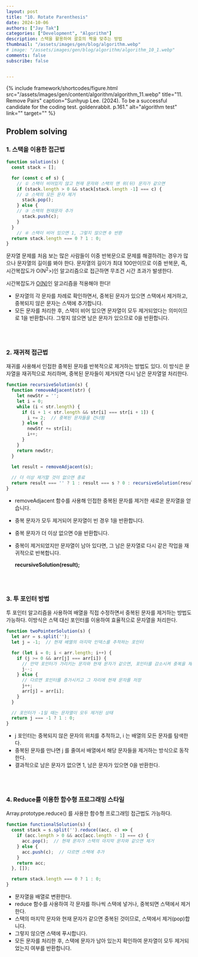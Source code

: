 ```yaml
---
layout: post
title: "10. Rotate Parenthesis"
date: 2024-10-06
authors: ["Jay Tak"]
categories: ["Development", "Algorithm"]
description: 스택을 활용하여 괄호의 짝을 맞추는 방법
thumbnail: "/assets/images/gen/blog/algorithm.webp"
# image: "/assets/images/gen/blog/algorithm/algorithm_10_1.webp"
comments: false
subscribe: false


---
```


{% include framework/shortcodes/figure.html src="/assets/images/gen/content/algorithm/algorithm_11.webp" title="11. Remove Pairs" caption="Sunhyup Lee. (2024). To be a successful candidate for the coding test. goldenrabbit. p.161." alt="algorithm test" link="" target="" %}

## Problem solving 

### 1. 스택을 이용한 접근법

```javascript
function solution(s) {
  const stack = [];

  for (const c of s) {
    // ① 스택이 비어있지 않고 현재 문자와 스택의 맨 위(뒤) 문자가 같으면
    if (stack.length > 0 && stack[stack.length -1] === c) {
    // ② 스택의 모든 문자 제거
      stack.pop();
    } else {
    // ③ 스택의 현재문자 추가
      stack.push(c);
    }
  }
    // ④ 스택이 비어 있으면 1, 그렇지 않으면 0 반환
  return stack.length === 0 ? 1 : 0;
}
```

문자열 문제를 처음 보는 많은 사람들이 이중 반복문으로 문제를 해결하려는 경우가 많으나 문자열의 길이를 봐야 한다. 문자열의 길이가 최대 100만이므로 이중 반복문, 즉, 시간복잡도가 O(N<sup>2</sup>>)인 알고리즘으로 접근하면 무조건 시간 초과가 발생한다. <br>

시간복잡도가 [O(N)](#)인 알고리즘을 적용해야 한다!<br>

- 문자열의 각 문자를 차례로 확인하면서, 중복된 문자가 있으면 스택에서 제거하고, 중복되지 않은 문자는 스택에 추가합니다. 
- 모든 문자를 처리한 후, 스택이 비어 있으면 문자열이 모두 제거되었다는 의미이므로 1을 반환합니다. 그렇지 않으면 남은 문자가 있으므로 0을 반환합니다.

<br><br>

### 2. 재귀적 접근법

재귀를 사용해서 인접한 중복된 문자를 반복적으로 제거하는 방법도 있다. 이 방식은 문자열을 재귀적으로 처리하며, 중복된 문자들이 제거되면 다시 남은 문자열얼 처리한다.

```		javascript
function recursiveSolution(s) {
  function removeAdjacent(str) {
    let newStr = '';
    let i = 0;
    while (i < str.length) {
      if (i + 1 < str.length && str[i] === str[i + 1]) {
        i += 2;  // 중복된 문자들을 건너뜀
      } else {
        newStr += str[i];
        i++;
      }
    }
    return newStr;
  }

  let result = removeAdjacent(s);
  
  // 더 이상 제거할 것이 없으면 종료
  return result === '' ? 1 : result === s ? 0 : recursiveSolution(result);
}
```

- removeAdjacent 함수를 사용해 인접한 중복된 문자를 제거한 새로운 문자열을 얻습니다.

- 중복 문자가 모두 제거되어 문자열이 빈 경우 1을 반환합니다.

- 중복 문자가 더 이상 없으면 0을 반환합니다.

- 중복이 제거되었지만 문자열이 남아 있다면, 그 남은 문자열로 다시 같은 작업을 재귀적으로 반복합니다.

  **recursiveSolution(result);**

<br><br>

### 3. 투 포인터 방법

투 포인터 알고리즘을 사용하여 배열을 직접 수정하면서 중복된 문자를 제거하는 방법도 가능하다. 이방식은 스택 대신 포인터를 이용하여 효율적으로 문자열을 처리한다.

```javascript
function twoPointerSolution(s) {
  let arr = s.split('');
  let j = -1;  // 현재 배열의 마지막 인덱스를 추적하는 포인터

  for (let i = 0; i < arr.length; i++) {
    if (j >= 0 && arr[j] === arr[i]) {
      // 만약 포인터가 가리키는 문자와 현재 문자가 같으면, 포인터를 감소시켜 중복을 제거
      j--;
    } else {
      // 다르면 포인터를 증가시키고 그 자리에 현재 문자를 저장
      j++;
      arr[j] = arr[i];
    }
  }

  // 포인터가 -1일 때는 문자열이 모두 제거된 상태
  return j === -1 ? 1 : 0;
}

```

- j 포인터는 중복되지 않은 문자의 위치를 추적하고, i 는 배열의 모든 문자를 탐색한다.
- 중복된 문자를 만나면 j 를 줄여서 배열에서 해당 문자들을 제거하는 방식으로 동작한다. 
- 결과적으로 남은 문자가 없으면 1, 남은 문자가 있으면 0을 반환한다.

<br><br>

### 4. Reduce를 이용한 함수형 프로그래밍 스타일

Array.prototype.reduce() 를 사용한 함수형 프로그래밍 접근법도 가능하다.

```javascript
function functionalSolution(s) {
  const stack = s.split('').reduce((acc, c) => {
    if (acc.length > 0 && acc[acc.length - 1] === c) {
      acc.pop();  // 현재 문자가 스택의 마지막 문자와 같으면 제거
    } else {
      acc.push(c);  // 다르면 스택에 추가
    }
    return acc;
  }, []);

  return stack.length === 0 ? 1 : 0;
}

```

- 문자열을 배열로 변환한다.
- reduce 함수를 사용하여 각 문자를 하나씩 스택에 넣거나, 중복되면 스택에서 제거한다.
- 스택의 마지막 문자와 현재 문자가 같으면 중복된 것이므로, 스택에서 제거(pop)합니다.
- 그렇지 않으면 스택에 푸시합니다.
- 모든 문자를 처리한 후, 스택에 문자가 남아 있는지 확인하여 문자열이 모두 제거되었는지 여부를 반환합니다. 

<br><br><br>
